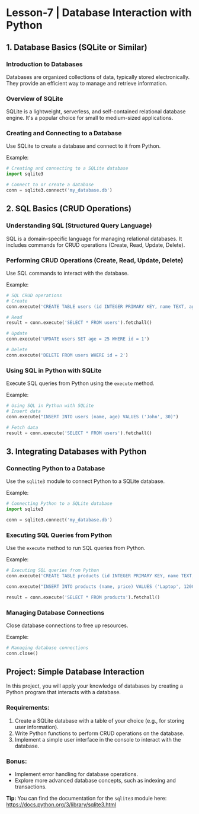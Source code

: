 # Lesson-7 | Database Interaction with Python

## 1. Database Basics (SQLite or Similar)

### Introduction to Databases

Databases are organized collections of data, typically stored electronically. They provide an efficient way to manage and retrieve information.

### Overview of SQLite

SQLite is a lightweight, serverless, and self-contained relational database engine. It's a popular choice for small to medium-sized applications.

### Creating and Connecting to a Database

Use SQLite to create a database and connect to it from Python.

Example:

```python
# Creating and connecting to a SQLite database
import sqlite3

# Connect to or create a database
conn = sqlite3.connect('my_database.db')
```

## 2. SQL Basics (CRUD Operations)

### Understanding SQL (Structured Query Language)

SQL is a domain-specific language for managing relational databases. It includes commands for CRUD operations (Create, Read, Update, Delete).

### Performing CRUD Operations (Create, Read, Update, Delete)

Use SQL commands to interact with the database.

Example:

```python
# SQL CRUD operations
# Create
conn.execute('CREATE TABLE users (id INTEGER PRIMARY KEY, name TEXT, age INTEGER)')

# Read
result = conn.execute('SELECT * FROM users').fetchall()

# Update
conn.execute('UPDATE users SET age = 25 WHERE id = 1')

# Delete
conn.execute('DELETE FROM users WHERE id = 2')
```

### Using SQL in Python with SQLite

Execute SQL queries from Python using the `execute` method.

Example:

```python
# Using SQL in Python with SQLite
# Insert data
conn.execute("INSERT INTO users (name, age) VALUES ('John', 30)")

# Fetch data
result = conn.execute('SELECT * FROM users').fetchall()
```

## 3. Integrating Databases with Python

### Connecting Python to a Database

Use the `sqlite3` module to connect Python to a SQLite database.

Example:

```python
# Connecting Python to a SQLite database
import sqlite3

conn = sqlite3.connect('my_database.db')
```

### Executing SQL Queries from Python

Use the `execute` method to run SQL queries from Python.

Example:

```python
# Executing SQL queries from Python
conn.execute('CREATE TABLE products (id INTEGER PRIMARY KEY, name TEXT, price REAL)')

conn.execute("INSERT INTO products (name, price) VALUES ('Laptop', 1200.0)")

result = conn.execute('SELECT * FROM products').fetchall()
```

### Managing Database Connections

Close database connections to free up resources.

Example:

```python
# Managing database connections
conn.close()
```

## Project: Simple Database Interaction

In this project, you will apply your knowledge of databases by creating a Python program that interacts with a database.

### Requirements:

1. Create a SQLite database with a table of your choice (e.g., for storing user information).
2. Write Python functions to perform CRUD operations on the database.
3. Implement a simple user interface in the console to interact with the database.

### Bonus:

- Implement error handling for database operations.
- Explore more advanced database concepts, such as indexing and transactions.

**Tip:** You can find the documentation for the `sqlite3` module here: https://docs.python.org/3/library/sqlite3.html
